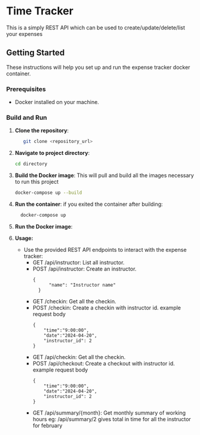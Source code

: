# Time Tracker

This is a simply REST API which can be used to create/update/delete/list your expenses

## Getting Started

These instructions will help you set up and run the expense tracker docker container.

### Prerequisites

- Docker installed on your machine.

### Build and Run

1. **Clone the repository**:
   ```bash
      git clone <repository_url>

2. **Navigate to project directory**:
   ```bash
   cd directory

3. **Build the Docker image**:
   This will pull and build all the images necessary to run this project
   ```bash
   docker-compose up --build
   
4. **Run the container**:
   if you exited the container after building:
   ```bash
     docker-compose up 

5. **Run the Docker image**:

6. **Usage:**
    - Use the provided REST API endpoints to interact with the expense tracker:
        - GET /api/instructor: List all instructor.
        - POST /api/instructor: Create an instructor.
          ```
          {
                "name": "Instructor name"
            }
        - GET /checkin: Get all the checkin.
        - POST /checkin: Create a checkin with instructor id.
          example request body
          ```
          {
              "time":"9:00:00",
              "date":"2024-04-20",
              "instructor_id": 2
          }
        - GET /api/checkin: Get all the checkin.
        - POST /api/checkout: Create a checkout with instructor id.
          example request body
          ```
          {
              "time":"9:00:00",
              "date":"2024-04-20",
              "instructor_id": 2
          }
        - GET /api/summary/{month}: Get monthly summary of working hours
          eg: /api/summary/2 gives total in time for all the instructor for february
          


   
